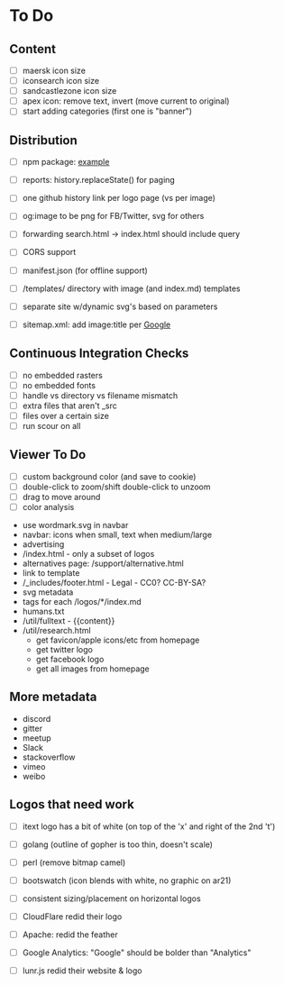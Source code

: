 
# To Do

## Content
 - [ ] maersk icon size
 - [ ] iconsearch icon size
 - [ ] sandcastlezone icon size
 - [ ] apex icon: remove text, invert (move current to original)
 - [ ] start adding categories (first one is "banner")

## Distribution

 - [ ] npm package: [example](https://github.com/simple-icons/simple-icons/blob/develop/scripts/build-package.js)

 - [ ] reports: history.replaceState() for paging
 - [ ] one github history link per logo page (vs per image)
 - [ ] og:image to be png for FB/Twitter, svg for others
 - [ ] forwarding search.html -> index.html should include query
 - [ ] CORS support
 - [ ] manifest.json (for offline support)
 - [ ] /templates/ directory with image (and index.md) templates
 - [ ] separate site w/dynamic svg's based on parameters
 - [ ] sitemap.xml: add image:title per [Google](https://support.google.com/webmasters/answer/178636?hl=en)

## Continuous Integration Checks
 - [ ] no embedded rasters
 - [ ] no embedded fonts
 - [ ] handle vs directory vs filename mismatch
 - [ ] extra files that aren't _src
 - [ ] files over a certain size
 - [ ] run scour on all

## Viewer To Do
 - [ ] custom background color (and save to cookie)
 - [ ] double-click to zoom/shift double-click to unzoom
 - [ ] drag to move around
 - [ ] color analysis

 * use wordmark.svg in navbar
 * navbar: icons when small, text when medium/large
 * advertising
 * /index.html - only a subset of logos
 * alternatives page: /support/alternative.html
 * link to template
 * /_includes/footer.html - Legal - CC0?  CC-BY-SA?
 * svg metadata
 * tags for each /logos/*/index.md
 * humans.txt
 * /util/fulltext - {{content}}
 * /util/research.html
	- get favicon/apple icons/etc from homepage
	- get twitter logo
	- get facebook logo
	- get all images from homepage

## More metadata
 * discord
 * gitter
 * meetup
 * Slack
 * stackoverflow
 * vimeo
 * weibo

## Logos that need work
 - [ ] itext logo has a bit of white (on top of the 'x' and right of the 2nd 't')
 - [ ] golang (outline of gopher is too thin, doesn't scale)
 - [ ] perl (remove bitmap camel)
 - [ ] bootswatch (icon blends with white, no graphic on ar21)
 - [ ] consistent sizing/placement on horizontal logos
 - [ ] CloudFlare redid their logo
 - [ ] Apache: redid the feather
 - [ ] Google Analytics: "Google" should be bolder than "Analytics"
 - [ ] lunr.js redid their website & logo

